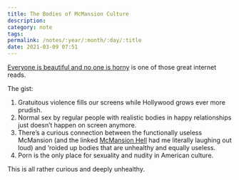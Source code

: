 ```yaml
---
title: The Bodies of McMansion Culture
description:
category: note
tags:
permalink: /notes/:year/:month/:day/:title
date: 2021-03-09 07:51
---
```



[Everyone is beautiful and no one is horny](https://bloodknife.com/everyone-beautiful-no-one-horny/) is one of those great internet reads. 

The gist: 
1. Gratuitous violence fills our screens while Hollywood grows ever more prudish. 
2. Normal sex by regular people with realistic bodies in happy relationships just doesn’t happen on screen anymore. 
3. There’s a curious connection between the functionally useless McMansion (and the linked [McMansion Hell](https://mcmansionhell.com) had me literally laughing out loud) and ’roided up bodies that are unhealthy and equally useless.
4. Porn is the only place for sexuality and nudity in American culture. 

This is all rather curious and deeply unhealthy. 